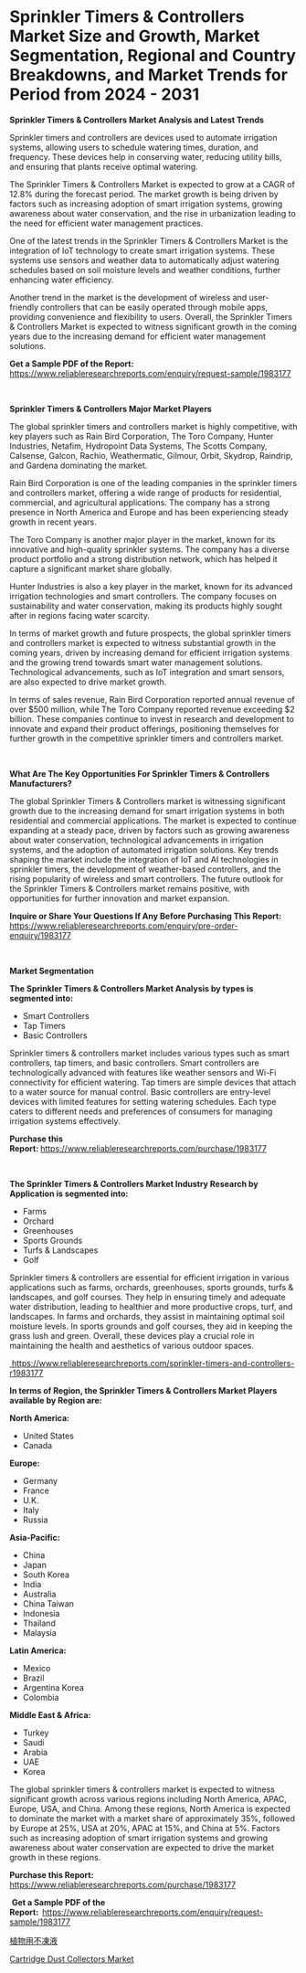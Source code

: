 <p><h1>Sprinkler Timers & Controllers Market Size and Growth, Market Segmentation, Regional and Country Breakdowns, and Market Trends for Period from 2024 -  2031</h1></p><p><strong>Sprinkler Timers & Controllers Market Analysis and Latest Trends</strong></p>
<p><p>Sprinkler timers and controllers are devices used to automate irrigation systems, allowing users to schedule watering times, duration, and frequency. These devices help in conserving water, reducing utility bills, and ensuring that plants receive optimal watering.</p><p>The Sprinkler Timers & Controllers Market is expected to grow at a CAGR of 12.8% during the forecast period. The market growth is being driven by factors such as increasing adoption of smart irrigation systems, growing awareness about water conservation, and the rise in urbanization leading to the need for efficient water management practices.</p><p>One of the latest trends in the Sprinkler Timers & Controllers Market is the integration of IoT technology to create smart irrigation systems. These systems use sensors and weather data to automatically adjust watering schedules based on soil moisture levels and weather conditions, further enhancing water efficiency.</p><p>Another trend in the market is the development of wireless and user-friendly controllers that can be easily operated through mobile apps, providing convenience and flexibility to users. Overall, the Sprinkler Timers & Controllers Market is expected to witness significant growth in the coming years due to the increasing demand for efficient water management solutions.</p></p>
<p><strong>Get a Sample PDF of the Report:&nbsp;</strong> <a href="https://www.reliableresearchreports.com/enquiry/request-sample/1983177">https://www.reliableresearchreports.com/enquiry/request-sample/1983177</a></p>
<p>&nbsp;</p>
<p><strong>Sprinkler Timers & Controllers Major Market Players</strong></p>
<p><p>The global sprinkler timers and controllers market is highly competitive, with key players such as Rain Bird Corporation, The Toro Company, Hunter Industries, Netafim, Hydropoint Data Systems, The Scotts Company, Calsense, Galcon, Rachio, Weathermatic, Gilmour, Orbit, Skydrop, Raindrip, and Gardena dominating the market. </p><p>Rain Bird Corporation is one of the leading companies in the sprinkler timers and controllers market, offering a wide range of products for residential, commercial, and agricultural applications. The company has a strong presence in North America and Europe and has been experiencing steady growth in recent years. </p><p>The Toro Company is another major player in the market, known for its innovative and high-quality sprinkler systems. The company has a diverse product portfolio and a strong distribution network, which has helped it capture a significant market share globally. </p><p>Hunter Industries is also a key player in the market, known for its advanced irrigation technologies and smart controllers. The company focuses on sustainability and water conservation, making its products highly sought after in regions facing water scarcity. </p><p>In terms of market growth and future prospects, the global sprinkler timers and controllers market is expected to witness substantial growth in the coming years, driven by increasing demand for efficient irrigation systems and the growing trend towards smart water management solutions. Technological advancements, such as IoT integration and smart sensors, are also expected to drive market growth.</p><p>In terms of sales revenue, Rain Bird Corporation reported annual revenue of over $500 million, while The Toro Company reported revenue exceeding $2 billion. These companies continue to invest in research and development to innovate and expand their product offerings, positioning themselves for further growth in the competitive sprinkler timers and controllers market.</p></p>
<p>&nbsp;</p>
<p><strong>What Are The Key Opportunities For Sprinkler Timers & Controllers Manufacturers?</strong></p>
<p><p>The global Sprinkler Timers & Controllers market is witnessing significant growth due to the increasing demand for smart irrigation systems in both residential and commercial applications. The market is expected to continue expanding at a steady pace, driven by factors such as growing awareness about water conservation, technological advancements in irrigation systems, and the adoption of automated irrigation solutions. Key trends shaping the market include the integration of IoT and AI technologies in sprinkler timers, the development of weather-based controllers, and the rising popularity of wireless and smart controllers. The future outlook for the Sprinkler Timers & Controllers market remains positive, with opportunities for further innovation and market expansion.</p></p>
<p><strong>Inquire or Share Your Questions If Any Before Purchasing This Report:</strong> <a href="https://www.reliableresearchreports.com/enquiry/pre-order-enquiry/1983177">https://www.reliableresearchreports.com/enquiry/pre-order-enquiry/1983177</a></p>
<p>&nbsp;</p>
<p><strong>Market Segmentation</strong></p>
<p><strong>The Sprinkler Timers & Controllers Market Analysis by types is segmented into:</strong></p>
<p><ul><li>Smart Controllers</li><li>Tap Timers</li><li>Basic Controllers</li></ul></p>
<p><p>Sprinkler timers & controllers market includes various types such as smart controllers, tap timers, and basic controllers. Smart controllers are technologically advanced with features like weather sensors and Wi-Fi connectivity for efficient watering. Tap timers are simple devices that attach to a water source for manual control. Basic controllers are entry-level devices with limited features for setting watering schedules. Each type caters to different needs and preferences of consumers for managing irrigation systems effectively.</p></p>
<p><strong>Purchase this Report:&nbsp;</strong><a href="https://www.reliableresearchreports.com/purchase/1983177">https://www.reliableresearchreports.com/purchase/1983177</a></p>
<p>&nbsp;</p>
<p><strong>The Sprinkler Timers & Controllers Market Industry Research by Application is segmented into:</strong></p>
<p><ul><li>Farms</li><li>Orchard</li><li>Greenhouses</li><li>Sports Grounds</li><li>Turfs & Landscapes</li><li>Golf</li></ul></p>
<p><p>Sprinkler timers & controllers are essential for efficient irrigation in various applications such as farms, orchards, greenhouses, sports grounds, turfs & landscapes, and golf courses. They help in ensuring timely and adequate water distribution, leading to healthier and more productive crops, turf, and landscapes. In farms and orchards, they assist in maintaining optimal soil moisture levels. In sports grounds and golf courses, they aid in keeping the grass lush and green. Overall, these devices play a crucial role in maintaining the health and aesthetics of various outdoor spaces.</p></p>
<p><a href="https://www.reliableresearchreports.com/sprinkler-timers-and-controllers-r1983177">&nbsp;https://www.reliableresearchreports.com/sprinkler-timers-and-controllers-r1983177</a></p>
<p><strong>In terms of Region, the Sprinkler Timers & Controllers Market Players available by Region are:</strong></p>
<p>
    <p> <strong> North America: </strong>
        <ul>
            <li>United States</li>
            <li>Canada</li>
        </ul>
        </p> 
    <p> <strong> Europe: </strong>
        <ul>
            <li>Germany</li>
            <li>France</li>
            <li>U.K.</li>
            <li>Italy</li>
            <li>Russia</li>
        </ul>
        </p> 
    <p> <strong> Asia-Pacific: </strong>
        <ul>
            <li>China</li>
            <li>Japan</li>
            <li>South Korea</li>
            <li>India</li>
            <li>Australia</li>
            <li>China Taiwan</li>
            <li>Indonesia</li>
            <li>Thailand</li>
            <li>Malaysia</li>
        </ul>
        </p> 
    <p> <strong> Latin America: </strong>
        <ul>
            <li>Mexico</li>
            <li>Brazil</li>
            <li>Argentina Korea</li>
            <li>Colombia</li>
        </ul>
        </p> 
    <p> <strong> Middle East & Africa: </strong>
        <ul>
            <li>Turkey</li>
            <li>Saudi</li>
            <li>Arabia</li>
            <li>UAE</li>
            <li>Korea</li>
        </ul>
    </p>
    </p>
<p><p>The global sprinkler timers & controllers market is expected to witness significant growth across various regions including North America, APAC, Europe, USA, and China. Among these regions, North America is expected to dominate the market with a market share of approximately 35%, followed by Europe at 25%, USA at 20%, APAC at 15%, and China at 5%. Factors such as increasing adoption of smart irrigation systems and growing awareness about water conservation are expected to drive the market growth in these regions.</p></p>
<p><strong>Purchase this Report: </strong><a href="https://www.reliableresearchreports.com/purchase/1983177">https://www.reliableresearchreports.com/purchase/1983177</a></p>
<p>&nbsp;<strong>Get a Sample PDF of the Report:&nbsp;&nbsp;</strong><a href="https://www.reliableresearchreports.com/enquiry/request-sample/1983177">https://www.reliableresearchreports.com/enquiry/request-sample/1983177</a></p>
<p><strong></strong></p>
<p><p><a href="https://github.com/SarahFahey88/Market-Research-Report-List-1/blob/main/368336434143.md">植物用不凍液</a></p><p><a href="https://github.com/okotobwrhuteie/Market-Research-Report-List-2/blob/main/cartridge-dust-collectors-market.md">Cartridge Dust Collectors Market</a></p></p>